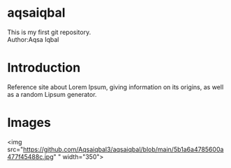 # aqsaiqbal
This is my first git repository.
<br>
Author:Aqsa Iqbal
# Introduction
Reference site about Lorem Ipsum, giving information on its origins, as well as a random Lipsum generator.
# Images

<img src="https://github.com/Aqsaiqbal3/aqsaiqbal/blob/main/5b1a6a4785600a477f45488c.jpg" " width="350">
